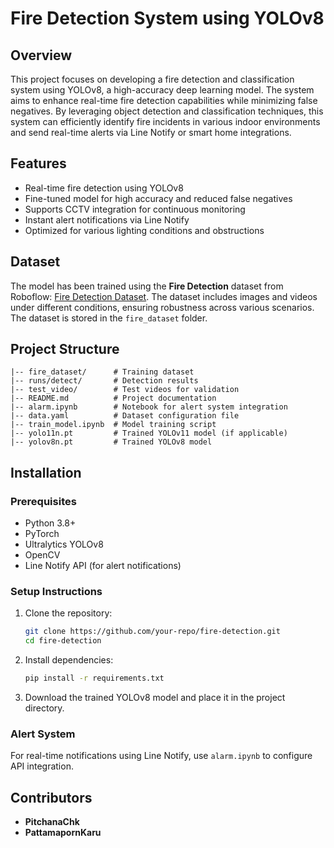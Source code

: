 # Fire Detection System using YOLOv8

## Overview
This project focuses on developing a fire detection and classification system using YOLOv8, a high-accuracy deep learning model. The system aims to enhance real-time fire detection capabilities while minimizing false negatives. By leveraging object detection and classification techniques, this system can efficiently identify fire incidents in various indoor environments and send real-time alerts via Line Notify or smart home integrations.

## Features
- Real-time fire detection using YOLOv8
- Fine-tuned model for high accuracy and reduced false negatives
- Supports CCTV integration for continuous monitoring
- Instant alert notifications via Line Notify
- Optimized for various lighting conditions and obstructions

## Dataset
The model has been trained using the **Fire Detection** dataset from Roboflow: [Fire Detection Dataset](https://universe.roboflow.com/dave-absmb/fire-detection-ijcxg-tyrsm/dataset/7). The dataset includes images and videos under different conditions, ensuring robustness across various scenarios. The dataset is stored in the `fire_dataset` folder.

## Project Structure
```
|-- fire_dataset/      # Training dataset
|-- runs/detect/       # Detection results
|-- test_video/        # Test videos for validation
|-- README.md          # Project documentation
|-- alarm.ipynb        # Notebook for alert system integration
|-- data.yaml          # Dataset configuration file
|-- train_model.ipynb  # Model training script
|-- yolo11n.pt         # Trained YOLOv11 model (if applicable)
|-- yolov8n.pt         # Trained YOLOv8 model
```

## Installation
### Prerequisites
- Python 3.8+
- PyTorch
- Ultralytics YOLOv8
- OpenCV
- Line Notify API (for alert notifications)

### Setup Instructions
1. Clone the repository:
   ```bash
   git clone https://github.com/your-repo/fire-detection.git
   cd fire-detection
   ```
2. Install dependencies:
   ```bash
   pip install -r requirements.txt
   ```
3. Download the trained YOLOv8 model and place it in the project directory.

### Alert System
For real-time notifications using Line Notify, use `alarm.ipynb` to configure API integration.

## Contributors
- **PitchanaChk** 
- **PattamapornKaru** 


